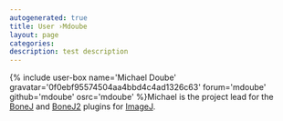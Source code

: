 ```yaml
---
autogenerated: true
title: User ›Mdoube
layout: page
categories: 
description: test description
---
```


{% include user-box name='Michael Doube' gravatar='0f0ebf95574504aa4bbd4c4ad1326c63' forum='mdoube' github='mdoube' osrc='mdoube' %}Michael is the project lead for the [BoneJ](/plugins/bonej) and [BoneJ2](/plugins/bonej) plugins for [ImageJ](/about).
